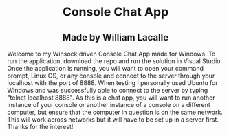 <style> h1, h2 {text-align: center;}  </style>

<h1>Console Chat App</h1>
<h2>Made by William Lacalle</h2>

<p>Welcome to my Winsock driven Console Chat App made for Windows. To run the application, download the repo and run the solution in Visual Studio. Once the application is running, you will want to open your command prompt, Linux OS, or any console and connect to the server through your localhost with the port of 8888. When testing I personally used Ubuntu for Windows and was successfully able to connect to the server by typing "telnet localhost 8888". As this is a chat app, you will want to run another instance of your console or another instance of a console on a different computer, but ensure that the computer in question is on the same network. This will work across networks but it will have to be set up in a server first. Thanks for the interest!</p>